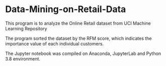 # Data-Mining-on-Retail-Data

This program is to analyze the Online Retail dataset from UCI Machine Learning Repository  

The program sorted the dataset by the RFM score, which indicates the importance value of each individual customers.  

The Jupyter notebook was compiled on Anaconda, JupyterLab and Python 3.8 environment.
